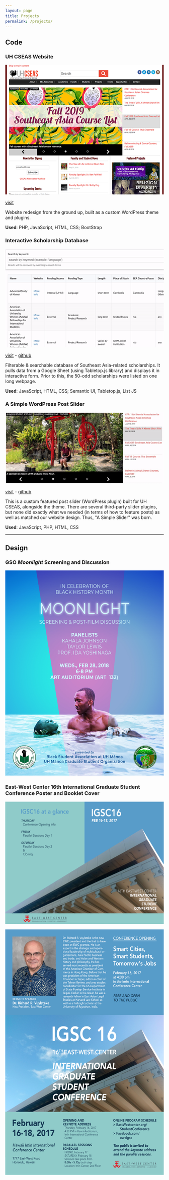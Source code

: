 ```yaml
---
layout: page
title: Projects
permalink: /projects/
---
```


## Code

### UH CSEAS Website
![cseashawaii.org homepage](/img/cseashawaii.png)

[visit](https://www.cseashawaii.org)

Website redesign from the ground up, built as a custom WordPress theme and plugins.

**Used**: PHP, JavaScript, HTML, CSS; BootStrap

### Interactive Scholarship Database
![Scholarship Database](/img/scholarships.gif)

[visit](https://app.cseashawaii.org/scholarships) - [github](https://github.com/diliaur/scholarships)

Filterable & searchable database of Southeast Asia-related scholarships. It pulls data from a Google Sheet (using Tabletop.js library) and displays it in interactive form. Prior to this, the 50-odd scholarships were listed on one long webpage.

**Used**: JavaScript, HTML, CSS; Semantic UI, Tabletop.js, List JS

### A Simple WordPress Post Slider
![A Simple Slider for WordPress](/img/slider.gif)

[visit](https://www.cseashawaii.org) - [github](https://github.com/diliaur/simple-slider-2)

This is a custom featured post slider (WordPress plugin) built for UH CSEAS, alongside the theme. There are several third-party slider plugins, but none did exactly what we needed (in terms of how to feature posts) as well as matched our website design. Thus, "A Simple Slider" was born.

**Used**: JavaScript, PHP, HTML, CSS

---

## Design

### GSO *Moonlight* Screening and Discussion

![Moonlight poster](/img/moonlight.jpg)

### East-West Center 16th International Graduate Student Conference Poster and Booklet Cover

![IGSC booklet](/img/igsc16_booklet.jpg)

![IGSC poster](/img/igsc16_poster.png)
